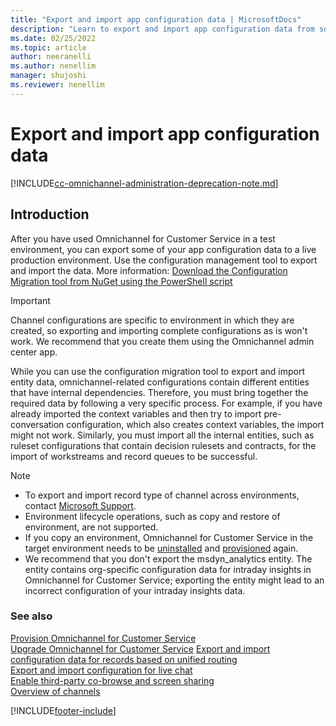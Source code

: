 ```yaml
---
title: "Export and import app configuration data | MicrosoftDocs"
description: "Learn to export and import app configuration data from source to target environments in Omnichannel Administration and Omnichannel admin center apps."
ms.date: 02/25/2022
ms.topic: article
author: neeranelli
ms.author: nenellim
manager: shujoshi
ms.reviewer: nenellim
---
```


# Export and import app configuration data

[!INCLUDE[cc-omnichannel-administration-deprecation-note.md](../includes/cc-omnichannel-administration-deprecation-note.md)]

## Introduction
After you have used Omnichannel for Customer Service in a test environment, you can export some of your app configuration data to a live production environment. Use the configuration management tool to export and import the data. More information: [Download the Configuration Migration tool from NuGet using the PowerShell script](/powerapps/developer/data-platform/download-tools-nuget)

> [!IMPORTANT]
> Channel configurations are specific to environment in which they are created, so exporting and importing complete configurations as is won't work. We recommend that you create them using the Omnichannel admin center app.

While you can use the configuration migration tool to export and import entity data, omnichannel-related configurations contain different entities that have internal dependencies. Therefore, you must bring together the required data by following a very specific process. For example, if you have already imported the context variables and then try to import pre-conversation configuration, which also creates context variables, the import might not work. Similarly, you must import all the internal entities, such as ruleset configurations that contain decision rulesets and contracts, for the import of workstreams and record queues to be successful.

> [!NOTE]
>
> - To export and import record type of channel across environments, contact [Microsoft Support](https://dynamics.microsoft.com/support/).
> - Environment lifecycle operations, such as copy and restore of environment, are not supported.
> - If you copy an environment, Omnichannel for Customer Service in the target environment needs to be [uninstalled](remove-omnichannel.md) and [provisioned](omnichannel-provision-license.md) again.
> - We recommend that you don't export the msdyn_analytics entity. The entity contains org-specific configuration data for intraday insights in Omnichannel for Customer Service; exporting the entity might lead to an incorrect configuration of your intraday insights data.


### See also

[Provision Omnichannel for Customer Service](omnichannel-provision-license.md)  
[Upgrade Omnichannel for Customer Service](upgrade-omnichannel.md)
[Export and import configuration data for records based on unified routing](export-import-config-data-for-records.md)  
[Export and import configuration for live chat](export-import-config-data-for-live-chat.md)  
[Enable third-party co-browse and screen sharing](third-party-co-browse.md)  
[Overview of channels](channels.md)  

[!INCLUDE[footer-include](../includes/footer-banner.md)]
